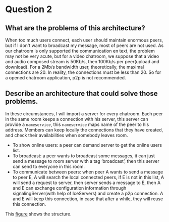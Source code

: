 # Question 2

## What are the problems of this architecture?
When too much users connect, each user should maintain enormous peers, but if I don't want to broadcast my message, most of peers are not used. As our chatroom is only supported the communication en text, the problem may not be very acute, but for a video chatroom, we suppose that a video and audio composed stream is 50Kb/s, then 100Kb/s per peer(upload and download). For a 2Mb/s bandwidth user, theoretically, the maximal connections are 20. In reality, the connections must be less than 20. So for a opened chatroom application, p2p is not recommended.   
## Describe an architecture that could solve those problems.
In these circumstances, I will import a server for every chatroom. Each peer in the same room keeps a connection with his server, this server can provide a `nameservice`, this `nameservice` maps name of the peer to his address. Members can keep locally the connections that they have created, and check their availabilities when somebody leaves room.
- To show online users: a peer can demand server to get the online users list.
- To broadcast: a peer wants to broadcast some messages, it can just send a message to room server with a tag ‘broadcast’, then this server can send to everyone in this room.
- To communicate between peers: when peer A wants to send a message to peer E, A will search the local connected peers, if E is not in this list, A will send a request to server, then server sends a message to E, then A and E can exchange configuration information through signalingServer(with help of IceServers) and create a p2p connection. A and E will keep this connection, in case that after a while, they will reuse this connection.

This [figure](structure.png) shows the structure.
